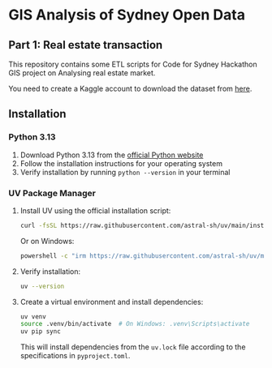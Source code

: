 # GIS Analysis of Sydney Open Data
## Part 1: Real estate transaction

This repository contains some ETL scripts for Code for Sydney Hackathon
GIS project on Analysing real estate market.

You need to create a Kaggle account to download the dataset from [here](https://www.kaggle.com/datasets/josephcheng123456/nsw-australia-property-data).

## Installation

### Python 3.13
1. Download Python 3.13 from the [official Python website](https://www.python.org/downloads/)
2. Follow the installation instructions for your operating system
3. Verify installation by running `python --version` in your terminal

### UV Package Manager
1. Install UV using the official installation script:
   ```bash
   curl -fsSL https://raw.githubusercontent.com/astral-sh/uv/main/install.sh | bash
   ```
   
   Or on Windows:
   ```bash
   powershell -c "irm https://raw.githubusercontent.com/astral-sh/uv/main/install.ps1 | iex"
   ```

2. Verify installation:
   ```bash
   uv --version
   ```

3. Create a virtual environment and install dependencies:
   ```bash
   uv venv
   source .venv/bin/activate  # On Windows: .venv\Scripts\activate
   uv pip sync
   ```
   
   This will install dependencies from the `uv.lock` file according to the specifications in `pyproject.toml`.


